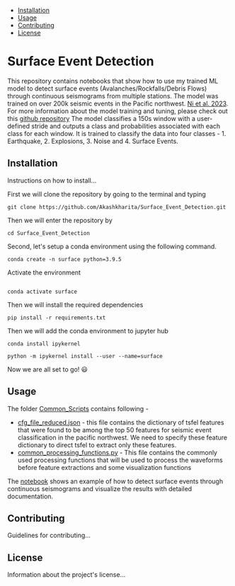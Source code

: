 - [Installation](#installation)
- [Usage](#usage)
- [Contributing](#contributing)
- [License](#license)


# Surface Event Detection

This repository contains notebooks that show how to use my trained ML model to detect surface events (Avalanches/Rockfalls/Debris Flows) through continuous seismograms from multiple stations. 
The model was trained on over 200k seismic events in the Pacific northwest. [Ni et al. 2023](https://seismica.library.mcgill.ca/article/view/368/868). 
For more information about the model training and tuning, please check out this [github repository](https://github.com/Akashkharita/PNW_seismic_event_classification_ML/tree/main)
The model classifies a 150s window with a user-defined stride and outputs a class and probabilities associated with each class for each window. It is trained to classify the data into four classes - 1. Earthquake, 2. Explosions, 3. Noise and 4. Surface Events. 

## Installation

Instructions on how to install...

First we will clone the repository by going to the terminal and typing

```
git clone https://github.com/Akashkharita/Surface_Event_Detection.git

```


Then we will enter the repository by

```
cd Surface_Event_Detection
```


Second, let's setup a conda environment using the following command. 

```
conda create -n surface python=3.9.5
```

Activate the environment

```

conda activate surface
```

Then we will install the required dependencies 
```
pip install -r requirements.txt
```

Then we will add the conda environment to jupyter hub 
```
conda install ipykernel
```
```
python -m ipykernel install --user --name=surface
```


Now we are all set to go! 😃

## Usage
The folder [Common_Scripts](Common_Scripts) contains following - 
- [cfg_file_reduced.json](Common_Scripts/cfg_file_reduced.json) - this file contains the dictionary of tsfel features that were found to be among the top 50 features for seismic event classification in the pacific northwest. We need to specify these feature dictionary to direct tsfel to extract only these features.
- [common_processing_functions.py](Common_Scripts/common_processing_functions.py) - This file contains the commonly used processing functions that will be used to process the waveforms before feature extractions and some visualization functions 

The [notebook](Notebooks/Testing_Surface_Event_Detection_on_verified_events.ipynb) shows an example of how to detect surface events through continuous seismograms and visualize the results with detailed documentation. 


## Contributing

Guidelines for contributing...

## License

Information about the project's license...
